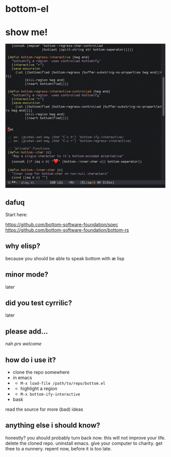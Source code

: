 # bottom-el

# show me!

![money shot](img/wat-demo.gif)

## dafuq

Start here:

https://github.com/bottom-software-foundation/spec
https://github.com/bottom-software-foundation/bottom-rs

## why elisp?

because you should be able to speak bottom with æ lisp

## minor mode?

later

## did you test cyrrilic?

later

## please add...

nah
_prs welcome_

## how do i use it?

- clone the repo somewhere
- in emacs
- - `M-x load-file /path/to/repo/bottom.el`
- - highlight a region
- - `M-x bottom-ify-interactive`
- bask

read the source for more (bad) ideas

## anything else i should know?

honestly? you should probably turn back now. this will not improve
your life. delete the cloned repo. uninstall emacs. give your computer
to charity. get thee to a nunnery. repent now, before it is too late.
